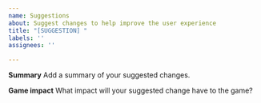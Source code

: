 ```yaml
---
name: Suggestions
about: Suggest changes to help improve the user experience
title: "[SUGGESTION] "
labels: ''
assignees: ''

---
```


**Summary**
Add a summary of your suggested changes.

**Game impact**
What impact will your suggested change have to the game?
